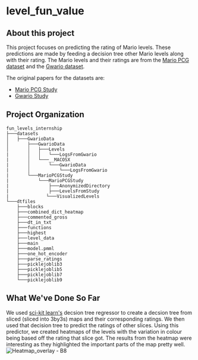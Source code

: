 # level_fun_value
## About this project
This project focuses on predicting the rating of Mario levels. These predictions are made by feeding a decision tree other Mario levels along with their rating. The Mario levels and their ratings are from the [Mario PCG dataset](http://guzdial.com/datasets/MarioPCGStudy.zip) and the [Gwario dataset](http://guzdial.com/datasets/GwarioData.zip).

The original papers for the datasets are:
- [Mario PCG Study](https://www.aaai.org/ocs/index.php/AIIDE/AIIDE16/paper/download/14008/13593)
- [Gwario Study](https://dl.acm.org/doi/pdf/10.1145/3102071.3102077)

## Project Organization
```
fun_levels_internship
├───datasets
│   ├───GwarioData
│       ├───GwarioData
│       │   ├───Levels
|       │   │   └───LogsFromGwario
|       │   └───__MACOSX
|       │       └───GwarioData
|       │           └───LogsFromGwario
|       └───MarioPCGStudy
|           └───MarioPCGStudy
|               ├───AnonymizedDirectory
|               ├───LevelsFromStudy
|              └───VisualizedLevels
└───dtfiles
    ├───blocks
    ├───combined_dict_heatmap
    ├───commented_gross
    ├───dt_in_txt
    ├───functions
    ├───highest
    ├───level_data
    ├───main
    ├───model.pmml
    ├───one_hot_encoder
    ├───parse_ratings
    ├───picklejoblib3
    ├───picklejoblib5
    ├───picklejoblib7
    └───picklejoblib9
```
       
## What We've Done So Far
We used [sci-kit learn's](https://scikit-learn.org/stable/) decsion tree regressor to create a decsion tree from sliced (sliced into 3by3s) maps and their corresponding ratings. We then used that decision tree to predict the ratings of other slices. Using this predictor, we created heatmaps of the levels with the variation in colour being based off the rating that slice got. The results from the heatmap were interesting as they highlighted the important parts of the map pretty well.
![Heatmap_overlay - B8](https://user-images.githubusercontent.com/88847148/129467060-1bfee112-4025-49b5-8d2e-3a091ffefc6c.png)
